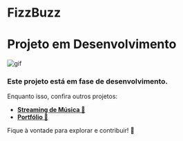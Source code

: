 # FizzBuzz

# Projeto em Desenvolvimento

![gif](https://github.com/user-attachments/assets/66a80149-5006-4bcd-8112-b0d1b0459495)

### Este projeto está em fase de desenvolvimento.

Enquanto isso, confira outros projetos:  

- **[Streaming de Música 🎵](https://github.com/JosianeCMagalhaes/streaming-de-musica)**
- **[Portfólio 📁](https://github.com/JosianeCMagalhaes/Portfolio)**  

Fique à vontade para explorar e contribuir! 🚀
